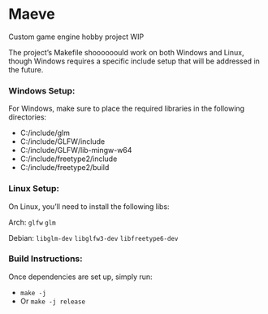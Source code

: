# Maeve  
Custom game engine hobby project WIP

The project’s Makefile shoooooould work on both Windows and Linux, though Windows requires a specific include setup that will be addressed in the future.

### Windows Setup:  
For Windows, make sure to place the required libraries in the following directories:  
- C:/include/glm
- C:/include/GLFW/include  
- C:/include/GLFW/lib-mingw-w64
- C:/include/freetype2/include 
- C:/include/freetype2/build

### Linux Setup:  
On Linux, you’ll need to install the following libs:

Arch:
    `glfw`
    `glm`
    
Debian:
    `libglm-dev`
    `libglfw3-dev`
    `libfreetype6-dev`

### Build Instructions:  
Once dependencies are set up, simply run:

- `make -j`
- Or `make -j release`